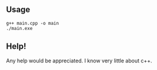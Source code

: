 ## Usage
```
g++ main.cpp -o main
./main.exe
```


## Help!

Any help would be appreciated. I know very little about c++.